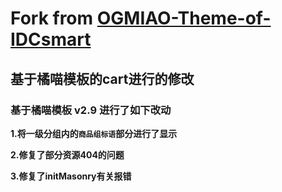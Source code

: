 # Fork from [OGMIAO-Theme-of-IDCsmart](https://github.com/DYMTHH/OGMIAO-Theme-of-IDCsmart)

## **基于橘喵模板的cart进行的修改**

### **基于橘喵模板 v2.9 进行了如下改动**

**1.将一级分组内的``商品组标语``部分进行了显示**

**2.修复了部分资源404的问题**

**3.修复了initMasonry有关报错**
